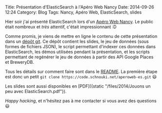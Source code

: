 Title: Présentation d'ElasticSearch à l'Apéro Web Nancy
Date: 2014-09-26 12:24
Category: Blog
Tags: Nancy, Apéro Web, ElasticSearch, slides

Hier soir j'ai présenté ElasticSearch lors d'un [Apéro Web Nancy][awn]. Le public était nombreux et *très* attentif,
c'était impressionnant :D

Comme promis, je viens de mettre en ligne le contenu de cette présentation dans un [dépôt git][git]. Ce dépôt contient
les slides, le jeu de données (sous formes de fichiers JSON), le script permettant d'indexer ces données dans
ElasticSearch, les démos utilisées pendant la présentation, et les scripts permettant de regénérer le jeu de données à
partir des API Google Places et BreweryDB.

Tous les détails sur comment faire sont dans le [README][]. La première étape est donc un petit `git clone
https://code.schnouki.net/aperoweb-es.git` :smiley:

Les slides sont aussi disponibles en [PDF]({static "/files/2014/Jouons un peu avec ElasticSearch.pdf"}).

*Happy hacking*, et n'hésitez pas à me contacter si vous avez des questions :smiley:


[awn]: https://plus.google.com/u/1/communities/108954298677595658174
[git]: https://code.schnouki.net/aperoweb-es.git/
[README]: https://code.schnouki.net/aperoweb-es.git/about/
